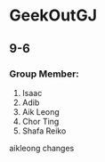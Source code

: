 # GeekOutGJ
 ## 9-6

### Group Member:
1. Isaac
2. Adib
3. Aik Leong
4. Chor Ting
5. Shafa Reiko



aikleong changes 
